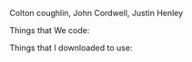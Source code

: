  Colton coughlin, John Cordwell, Justin Henley

 Things that We code: 

 Things that I downloaded to use: 

